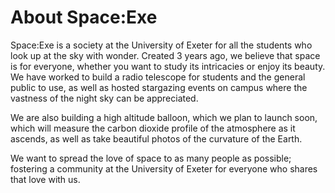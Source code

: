 # About Space:Exe

Space:Exe is a society at the University of Exeter for all the students who look up at the sky with wonder. Created 3 years ago, we believe that space is for everyone, whether you want to study its intricacies or enjoy its beauty. We have worked to build a radio telescope for students and the general public to use, as well as hosted stargazing events on campus where the vastness of the night sky can be appreciated.

We are also building a high altitude balloon, which we plan to launch soon, which will measure the carbon dioxide profile of the atmosphere as it ascends, as well as take beautiful photos of the curvature of the Earth. 

We want to spread the love of space to as many people as possible; fostering a community at the University of Exeter for everyone who shares that love with us.  
